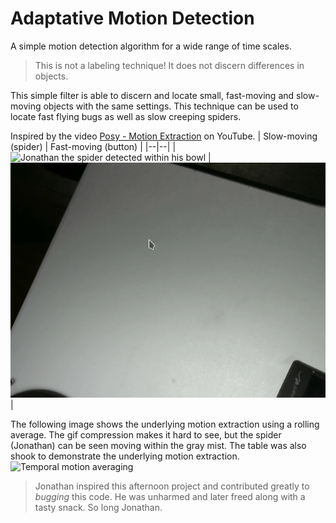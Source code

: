 # Adaptative Motion Detection
A simple motion detection algorithm for a wide range of time scales.

>This is not a labeling technique! It does not discern differences in objects.

This simple filter is able to discern and locate small, fast-moving and slow-moving objects with the same settings. This technique can be used to locate fast flying bugs as well as slow creeping spiders.

Inspired by the video [Posy - Motion Extraction](https://youtu.be/NSS6yAMZF78?si=dd8RtlWkoxnrMcFJ) on YouTube.
| Slow-moving (spider) | Fast-moving (button) |
|--|--|
| ![Jonathan the spider detected within his bowl](SpiderLabeled.gif) | ![A button detected passing quickly across the screen](HighSpeedLabeling.gif)|

The following image shows the underlying motion extraction using a rolling average. The gif compression makes it hard to see, but the spider (Jonathan) can be seen moving within the gray mist. The table was also shook to demonstrate the underlying motion extraction.
![Temporal motion averaging](MotionFilter.gif)

>Jonathan inspired this afternoon project and contributed greatly to *bugging* this code. He was unharmed and later freed along with a tasty snack. So long Jonathan.